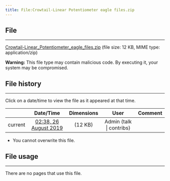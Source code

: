 ```yaml
---
title: File:Crowtail-Linear Potentiometer eagle files.zip
---
```


## File
--------

[Crowtail-Linear_Potentiometer_eagle_files.zip](https://wiki.elecrow.com/images/1/18/Linear_Potentiometer.zip) (file size: 12 KB, MIME type: application/zip)

**Warning:** This file type may contain malicious code. By executing it, your system may be compromised.

## File history
--------

Click on a date/time to view the file as it appeared at that time.

|         |                          Date/Time                           | Dimensions  |                             User                             | Comment |
| :-----: | :----------------------------------------------------------: | :---------: | :----------------------------------------------------------: | :-----: |
| current | [02:38, 26 August 2019](https://wiki.elecrow.com/images/1/18/Linear_Potentiometer.zip) | (12 KB) | Admin (talk \| contribs) |         |

- You cannot overwrite this file.

## File usage
--------

There are no pages that use this file.